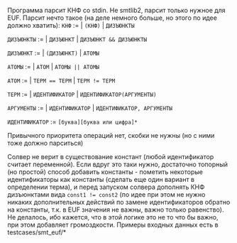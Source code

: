 Программа парсит КНФ со stdin.
Не smtlib2, парсит только нужное для EUF.
Парсит нечто такое (на деле немного больше, но этого по идее должно хватить):
`КНФ` :=
	| `(КНФ)`
	| `ДИЗЪЮНКТЫ`

`ДИЗЪЮНКТЫ` :=
	| `ДИЗЪЮНКТ`
	| `ДИЗЪЮНКТ && ДИЗЪЮНКТЫ`

`ДИЗЪЮНКТ` :=
	| `(ДИЗЪЮНКТ)`
	| `АТОМЫ`

`АТОМЫ` :=
	| `АТОМ`
	| `АТОМЫ || АТОМЫ`

`АТОМ` :=
	| `ТЕРМ == ТЕРМ`
	| `ТЕРМ != ТЕРМ`

`ТЕРМ` :=
	| `ИДЕНТИФИКАТОР`
	| `ИДЕНТИФИКАТОР(АРГУМЕНТЫ)`

`АРГУМЕНТЫ` :=
	| `ИДЕНТИФИКАТОР`
	| `ИДЕНТИФИКАТОР, АРГУМЕНТЫ`

`ИДЕНТИФИКАТОР` := `[буква][буква или цифра]*`

Привычного приоритета операций нет, скобки не нужны (но с ними тоже должно парситься)

Солвер не верит в существование констант (любой идентификатор считает переменной). Если вдруг это таки нужно, достаточно топорный (но простой) способ добавить константы - пометить некоторые идентификаторы как константы (сделать еще один вариант в определении терма), и перед запуском солвера дополнять КНФ дизъюнктами вида `const1 != const2` (по идее при этом не нужно никаких дополнительных действий по замене идентификаторов обратно на константы, т.к. в EUF значения не важны, важно только равенство). Не делалось, ибо кажется, что в этой логике это не то что бы важно, при этом добавляет громоздкости.
Примеры входных данных есть в testcases/smt_euf/*
